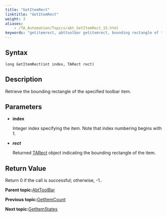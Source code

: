 ```yaml
--- 
title: "GetItemRect"
linktitle: "GetItemRect"
weight: 3
aliases: 
    - /TA_Automation/Topics/abt_GetItemRect_15.html
keywords: "getitemrect, abttoolbar getitemrect, bounding rectangle of toolbar item, bounding rectangle of item on toolbar, rectangle encircles toolbar item"
---
```


## Syntax

`long GetItemRect(int index, TARect rect)`

## Description

Retrieve the bounding rectangle of the specified toolbar item.

## Parameters

-   **index**

    Integer index specifying the item. Note that index numbering begins with 1.

-   ***rect***

    Returned [TARect](abt_TARect.html) object indicating the bounding rectangle of the item.


## Return Value

Return 0 if the call is successful; otherwise, -1..

**Parent topic:**[AbtToolBar](/TA_Automation/Topics/abt_AbtToolBar.html)

**Previous topic:**[GetItemCount](/TA_Automation/Topics/abt_GetItemCount_15.html)

**Next topic:**[GetItemStates](/TA_Automation/Topics/abt_GetItemStates_15.html)

